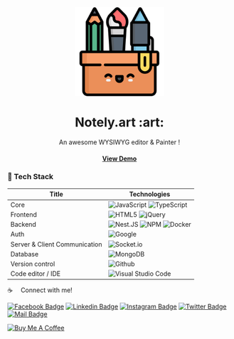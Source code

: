 <div align="center">

  <img src="https://github.com/Notely-art/.github/blob/main/notely-icon.png" alt="logo" width="200" height="auto" />
  <h1>Notely.art :art: </h1>
  
  <p>
    An awesome WYSIWYG editor & Painter ! 
  </p>
  <h4>
    <a href="https://notely.art">View Demo</a>
  </h4>
 </div>

### :toolbox:  Tech Stack

| Title             | Technologies                                                                |
| ----------------- | ------------------------------------------------------------------ |
| Core | ![JavaScript](https://img.shields.io/badge/javascript-%23323330.svg?style=for-the-badge&logo=javascript&logoColor=%23F7DF1E) ![TypeScript](https://img.shields.io/badge/typescript-%23007ACC.svg?style=for-the-badge&logo=typescript&logoColor=white) |
| Frontend | ![HTML5](https://img.shields.io/badge/html5-%23E34F26.svg?style=for-the-badge&logo=html5&logoColor=white) ![jQuery](https://img.shields.io/badge/jquery-%230769AD.svg?style=for-the-badge&logo=jquery&logoColor=white) |
| Backend | ![Nest.JS](https://img.shields.io/badge/nestjs-%23E0234E?style=for-the-badge&logo=nestjs&logoColor=white) ![NPM](https://img.shields.io/badge/NPM-%23000000.svg?style=for-the-badge&logo=npm&logoColor=white) ![Docker](https://img.shields.io/badge/docker-%230db7ed.svg?style=for-the-badge&logo=docker&logoColor=white) |
| Auth | ![Google](https://img.shields.io/badge/google-4285F4?style=for-the-badge&logo=google&logoColor=white) |
| Server & Client Communication | ![Socket.io](https://img.shields.io/badge/Socket.io-black?style=for-the-badge&logo=socket.io&badgeColor=010101) |
| Database | ![MongoDB](https://img.shields.io/badge/MongoDB-%234ea94b.svg?style=for-the-badge&logo=mongodb&logoColor=white) |
| Version control | ![Github](https://img.shields.io/badge/github-%23F05033.svg?style=for-the-badge&logo=github&logoColor=white) |
| Code editor / IDE | ![Visual Studio Code](https://img.shields.io/badge/Visual%20Studio%20Code-0078d7.svg?style=for-the-badge&logo=visual-studio-code&logoColor=white) |







:coffee: &emsp;Connect with me!

[![Facebook Badge](https://img.shields.io/badge/Facebook-1877F2?style=for-the-badge&logo=facebook&logoColor=white)](https://www.facebook.com/mir.labib.hossain/) 
[![Linkedin Badge](https://img.shields.io/badge/LinkedIn-0077B5?style=for-the-badge&logo=linkedin&logoColor=white)](https://www.linkedin.com/in/mir-labib-hossain-775b321aa/) 
[![Instagram Badge](https://img.shields.io/badge/Instagram-E4405F?style=for-the-badge&logo=instagram&logoColor=white)](https://www.instagram.com/_mir.labib_/) 
[![Twitter Badge](https://img.shields.io/badge/Twitter-1DA1F2?style=for-the-badge&logo=twitter&logoColor=white)](https://twitter.com/MirLabibHossain) 
[![Mail Badge](https://img.shields.io/badge/Gmail-D14836?style=for-the-badge&logo=gmail&logoColor=white)](mailto:mirlabibhossain99@gmail.com)





<a href="https://www.buymeacoffee.com/mirlabibhossain" target="_blank"><img src="https://www.buymeacoffee.com/assets/img/custom_images/orange_img.png" alt="Buy Me A Coffee" style="height: auto !important;width: auto !important;" ></a>

